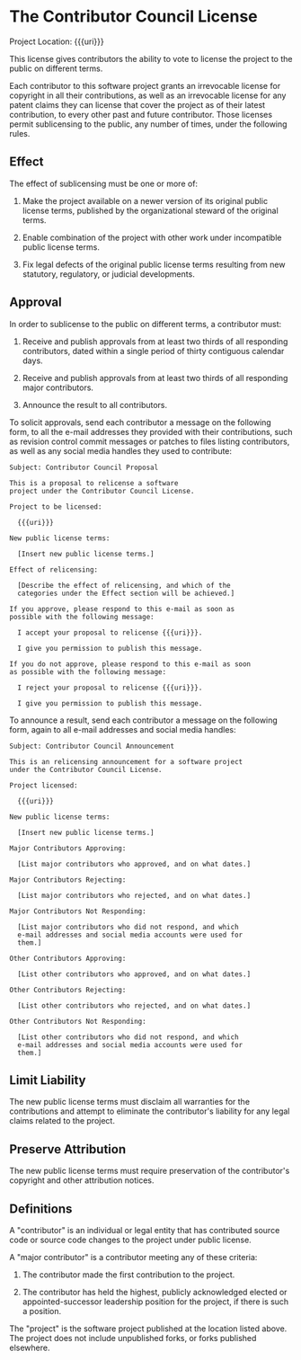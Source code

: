 # The Contributor Council License

Project Location: {{{uri}}}

This license gives contributors the ability to vote to
license the project to the public on different terms.

Each contributor to this software project grants an
irrevocable license for copyright in all their
contributions, as well as an irrevocable license for any
patent claims they can license that cover the project as of
their latest contribution, to every other past and future
contributor.  Those licenses permit sublicensing to the
public, any number of times, under the following rules.

## Effect

The effect of sublicensing must be one or more of:

1.  Make the project available on a newer version of its
    original public license terms, published by the
    organizational steward of the original terms.

2.  Enable combination of the project with other work under
    incompatible public license terms.

3.  Fix legal defects of the original public license terms
    resulting from new statutory, regulatory, or judicial
    developments.

## Approval

In order to sublicense to the public on different terms, a
contributor must:

1.  Receive and publish approvals from at least two thirds
    of all responding contributors, dated within a single
    period of thirty contiguous calendar days.

2.  Receive and publish approvals from at least two thirds
    of all responding major contributors.

3.  Announce the result to all contributors.

To solicit approvals, send each contributor a message on the
following form, to all the e-mail addresses they provided
with their contributions, such as revision control commit
messages or patches to files listing contributors, as well
as any social media handles they used to contribute:

```
Subject: Contributor Council Proposal

This is a proposal to relicense a software
project under the Contributor Council License.

Project to be licensed:

  {{{uri}}}

New public license terms:

  [Insert new public license terms.]

Effect of relicensing:

  [Describe the effect of relicensing, and which of the
  categories under the Effect section will be achieved.]

If you approve, please respond to this e-mail as soon as
possible with the following message:

  I accept your proposal to relicense {{{uri}}}.

  I give you permission to publish this message.

If you do not approve, please respond to this e-mail as soon
as possible with the following message:

  I reject your proposal to relicense {{{uri}}}.

  I give you permission to publish this message.
```

To announce a result, send each contributor a message on the
following form, again to all e-mail addresses and social
media handles:

```
Subject: Contributor Council Announcement

This is an relicensing announcement for a software project
under the Contributor Council License.

Project licensed:

  {{{uri}}}

New public license terms:

  [Insert new public license terms.]

Major Contributors Approving:

  [List major contributors who approved, and on what dates.]

Major Contributors Rejecting:

  [List major contributors who rejected, and on what dates.]

Major Contributors Not Responding:

  [List major contributors who did not respond, and which
  e-mail addresses and social media accounts were used for
  them.]

Other Contributors Approving:

  [List other contributors who approved, and on what dates.]

Other Contributors Rejecting:

  [List other contributors who rejected, and on what dates.]

Other Contributors Not Responding:

  [List other contributors who did not respond, and which
  e-mail addresses and social media accounts were used for
  them.]
```

## Limit Liability

The new public license terms must disclaim all warranties
for the contributions and attempt to eliminate the
contributor's liability for any legal claims related to the
project.

## Preserve Attribution

The new public license terms must require preservation of
the contributor's copyright and other attribution notices.

## Definitions

A "contributor" is an individual or legal entity that has
contributed source code or source code changes to the
project under public license.

A "major contributor" is a contributor meeting any of these
criteria:

1.  The contributor made the first contribution to the
    project.

2.  The contributor has held the highest, publicly
    acknowledged elected or appointed-successor leadership
    position for the project, if there is such a position.

The "project" is the software project published at the
location listed above.  The project does not include
unpublished forks, or forks published elsewhere.
